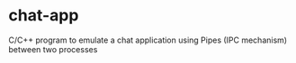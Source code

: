 # chat-app
C/C++ program to emulate a chat application using Pipes (IPC mechanism) between two processes
